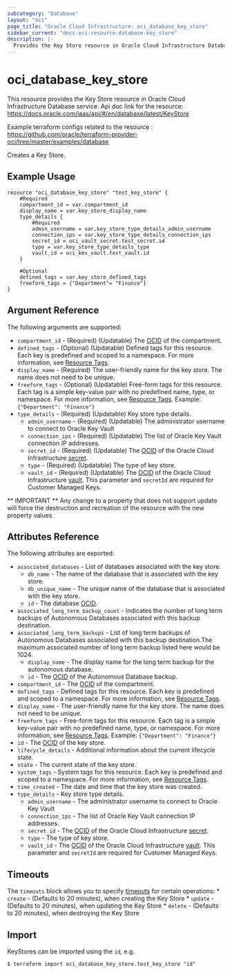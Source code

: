 ```yaml
---
subcategory: "Database"
layout: "oci"
page_title: "Oracle Cloud Infrastructure: oci_database_key_store"
sidebar_current: "docs-oci-resource-database-key_store"
description: |-
  Provides the Key Store resource in Oracle Cloud Infrastructure Database service
---
```


# oci_database_key_store
This resource provides the Key Store resource in Oracle Cloud Infrastructure Database service.
Api doc link for the resource: https://docs.oracle.com/iaas/api/#/en/database/latest/KeyStore

Example terraform configs related to the resource : https://github.com/oracle/terraform-provider-oci/tree/master/examples/database

Creates a Key Store.


## Example Usage

```hcl
resource "oci_database_key_store" "test_key_store" {
	#Required
	compartment_id = var.compartment_id
	display_name = var.key_store_display_name
	type_details {
		#Required
		admin_username = var.key_store_type_details_admin_username
		connection_ips = var.key_store_type_details_connection_ips
		secret_id = oci_vault_secret.test_secret.id
		type = var.key_store_type_details_type
		vault_id = oci_kms_vault.test_vault.id
	}

	#Optional
	defined_tags = var.key_store_defined_tags
	freeform_tags = {"Department"= "Finance"}
}
```

## Argument Reference

The following arguments are supported:

* `compartment_id` - (Required) (Updatable) The [OCID](https://docs.cloud.oracle.com/iaas/Content/General/Concepts/identifiers.htm) of the compartment.
* `defined_tags` - (Optional) (Updatable) Defined tags for this resource. Each key is predefined and scoped to a namespace. For more information, see [Resource Tags](https://docs.cloud.oracle.com/iaas/Content/General/Concepts/resourcetags.htm). 
* `display_name` - (Required) The user-friendly name for the key store. The name does not need to be unique.
* `freeform_tags` - (Optional) (Updatable) Free-form tags for this resource. Each tag is a simple key-value pair with no predefined name, type, or namespace. For more information, see [Resource Tags](https://docs.cloud.oracle.com/iaas/Content/General/Concepts/resourcetags.htm).  Example: `{"Department": "Finance"}` 
* `type_details` - (Required) (Updatable) Key store type details.
	* `admin_username` - (Required) (Updatable) The administrator username to connect to Oracle Key Vault
	* `connection_ips` - (Required) (Updatable) The list of Oracle Key Vault connection IP addresses.
	* `secret_id` - (Required) (Updatable) The [OCID](https://docs.cloud.oracle.com/iaas/Content/General/Concepts/identifiers.htm) of the Oracle Cloud Infrastructure [secret](https://docs.cloud.oracle.com/iaas/Content/KeyManagement/Concepts/keyoverview.htm#concepts).
	* `type` - (Required) (Updatable) The type of key store.
	* `vault_id` - (Required) (Updatable) The [OCID](https://docs.cloud.oracle.com/iaas/Content/General/Concepts/identifiers.htm) of the Oracle Cloud Infrastructure [vault](https://docs.cloud.oracle.com/iaas/Content/KeyManagement/Concepts/keyoverview.htm#concepts). This parameter and `secretId` are required for Customer Managed Keys.


** IMPORTANT **
Any change to a property that does not support update will force the destruction and recreation of the resource with the new property values

## Attributes Reference

The following attributes are exported:

* `associated_databases` - List of databases associated with the key store.
	* `db_name` - The name of the database that is associated with the key store.
	* `db_unique_name` - The unique name of the database that is associated with the key store.
	* `id` - The database [OCID](https://docs.cloud.oracle.com/iaas/Content/General/Concepts/identifiers.htm).
* `associated_long_term_backup_count` - Indicates the number of long term backups of Autonomous Databases associated with this backup destination.
* `associated_long_term_backups` - List of long term backups of Autonomous Databases associated with this backup destination.The maximum associated number of long term backup listed here would be 1024.
	* `display_name` - The display name for the long term backup for the autonomous database.
	* `id` - The [OCID](https://docs.cloud.oracle.com/iaas/Content/General/Concepts/identifiers.htm) of the Autonomous Database backup.
* `compartment_id` - The [OCID](https://docs.cloud.oracle.com/iaas/Content/General/Concepts/identifiers.htm) of the compartment.
* `defined_tags` - Defined tags for this resource. Each key is predefined and scoped to a namespace. For more information, see [Resource Tags](https://docs.cloud.oracle.com/iaas/Content/General/Concepts/resourcetags.htm). 
* `display_name` - The user-friendly name for the key store. The name does not need to be unique.
* `freeform_tags` - Free-form tags for this resource. Each tag is a simple key-value pair with no predefined name, type, or namespace. For more information, see [Resource Tags](https://docs.cloud.oracle.com/iaas/Content/General/Concepts/resourcetags.htm).  Example: `{"Department": "Finance"}` 
* `id` - The [OCID](https://docs.cloud.oracle.com/iaas/Content/General/Concepts/identifiers.htm) of the key store.
* `lifecycle_details` - Additional information about the current lifecycle state.
* `state` - The current state of the key store.
* `system_tags` - System tags for this resource. Each key is predefined and scoped to a namespace. For more information, see [Resource Tags](https://docs.cloud.oracle.com/iaas/Content/General/Concepts/resourcetags.htm). 
* `time_created` - The date and time that the key store was created.
* `type_details` - Key store type details.
	* `admin_username` - The administrator username to connect to Oracle Key Vault
	* `connection_ips` - The list of Oracle Key Vault connection IP addresses.
	* `secret_id` - The [OCID](https://docs.cloud.oracle.com/iaas/Content/General/Concepts/identifiers.htm) of the Oracle Cloud Infrastructure [secret](https://docs.cloud.oracle.com/iaas/Content/KeyManagement/Concepts/keyoverview.htm#concepts).
	* `type` - The type of key store.
	* `vault_id` - The [OCID](https://docs.cloud.oracle.com/iaas/Content/General/Concepts/identifiers.htm) of the Oracle Cloud Infrastructure [vault](https://docs.cloud.oracle.com/iaas/Content/KeyManagement/Concepts/keyoverview.htm#concepts). This parameter and `secretId` are required for Customer Managed Keys.

## Timeouts

The `timeouts` block allows you to specify [timeouts](https://registry.terraform.io/providers/oracle/oci/latest/docs/guides/changing_timeouts) for certain operations:
	* `create` - (Defaults to 20 minutes), when creating the Key Store
	* `update` - (Defaults to 20 minutes), when updating the Key Store
	* `delete` - (Defaults to 20 minutes), when destroying the Key Store


## Import

KeyStores can be imported using the `id`, e.g.

```
$ terraform import oci_database_key_store.test_key_store "id"
```

